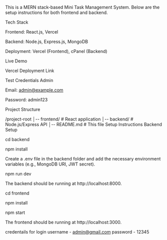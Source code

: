 This is a MERN stack-based Mini Task Management System. Below are the setup instructions for both frontend and backend.

Tech Stack

Frontend: React.js, Vercel

Backend: Node.js, Express.js, MongoDB

Deployment: Vercel (Frontend), cPanel (Backend)

 Live Demo

 Vercel Deployment Link

Test Credentials
Admin

Email: admin@example.com

Password: admin123


Project Structure

/project-root
│-- frontend/  # React application
│-- backend/   # Node.js/Express API
│-- README.md  # This file
Setup Instructions
Backend Setup

<!-- Navigate to the backend folder: -->

cd backend

<!-- Install dependencies: -->

npm install

Create a .env file in the backend folder and add the necessary environment variables (e.g., MongoDB URI, JWT secret).

<!-- JWT_SECRET=d30032d87810993269e5402bcdf935f92950428ffda00157bbc22817299873700be45ea50302dc817c61f09837869738601b22f03a62d680c703c22ff660d6f8
MONGODB_URI=mongodb://localhost:27017/test -->


<!-- Run the backend server: -->

npm run dev

The backend should be running at http://localhost:8000.

<!-- Frontend Setup -->

<!-- Navigate to the frontend folder: -->

cd frontend

<!-- Install dependencies: -->

npm install

<!-- Update the API URL in frontend/.env to match your backend URL. -->

<!-- Run the frontend application: -->

npm start

The frontend should be running at http://localhost:3000.

credentails for login 
username - admin@gmail.com
password - 12345
